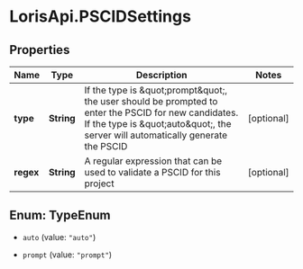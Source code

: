 # LorisApi.PSCIDSettings

## Properties
Name | Type | Description | Notes
------------ | ------------- | ------------- | -------------
**type** | **String** | If the type is \&quot;prompt\&quot;, the user should be prompted to enter the PSCID for new candidates. If the type is \&quot;auto\&quot;, the server will automatically generate the PSCID | [optional] 
**regex** | **String** | A regular expression that can be used to validate a PSCID for this project | [optional] 


<a name="TypeEnum"></a>
## Enum: TypeEnum


* `auto` (value: `"auto"`)

* `prompt` (value: `"prompt"`)




